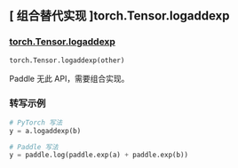 ## [ 组合替代实现 ]torch.Tensor.logaddexp

### [torch.Tensor.logaddexp](https://pytorch.org/docs/stable/generated/torch.Tensor.logaddexp.html#torch.Tensor.logaddexp)

```python
torch.Tensor.logaddexp(other)
```

Paddle 无此 API，需要组合实现。

### 转写示例

```python
# PyTorch 写法
y = a.logaddexp(b)

# Paddle 写法
y = paddle.log(paddle.exp(a) + paddle.exp(b))
```
